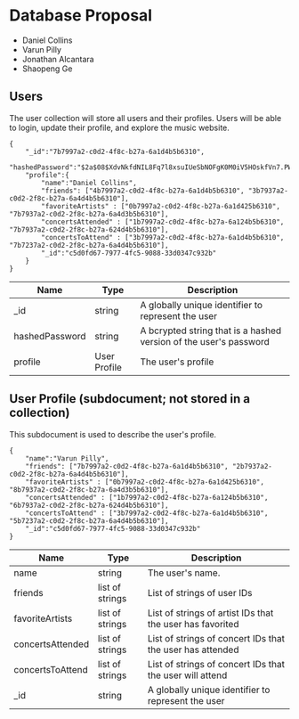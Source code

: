 # Database Proposal

* Daniel Collins
* Varun Pilly
* Jonathan Alcantara
* Shaopeng Ge 

## Users

The user collection will store all users and their profiles. Users will be able to login, update their profile, and explore the music website.

```
{
    "_id":"7b7997a2-c0d2-4f8c-b27a-6a1d4b5b6310",
    "hashedPassword":"$2a$08$XdvNkfdNIL8Fq7l8xsuIUeSbNOFgK0M0iV5HOskfVn7.PWncShU.O",
    "profile":{
        "name":"Daniel Collins",
        "friends": ["4b7997a2-c0d2-4f8c-b27a-6a1d4b5b6310", "3b7937a2-c0d2-2f8c-b27a-6a4d4b5b6310"],
        "favoriteArtists" : ["0b7997a2-c0d2-4f8c-b27a-6a1d425b6310", "7b7937a2-c0d2-2f8c-b27a-6a4d3b5b6310"],
        "concertsAttended" : ["1b7997a2-c0d2-4f8c-b27a-6a124b5b6310", "7b7937a2-c0d2-2f8c-b27a-624d4b5b6310"],
        "concertsToAttend" : ["3b7997a2-c0d2-4f8c-b27a-6a1d4b5b6310", "7b7237a2-c0d2-2f8c-b27a-6a4d4b5b6310"],
        "_id":"c5d0fd67-7977-4fc5-9088-33d0347c932b"
    }
}
```

| Name | Type | Description |
|------|------|-------------|
| _id  | string | A globally unique identifier to represent the user |
| hashedPassword | string | A bcrypted string that is a hashed version of the user's password |
| profile | User Profile | The user's profile | 

## User Profile (subdocument; not stored in a collection)

This subdocument is used to describe the user's profile.

```
{
    "name":"Varun Pilly",
    "friends": ["7b7997a2-c0d2-4f8c-b27a-6a1d4b5b6310", "2b7937a2-c0d2-2f8c-b27a-6a4d4b5b6310"],
    "favoriteArtists" : ["0b7997a2-c0d2-4f8c-b27a-6a1d425b6310", "8b7937a2-c0d2-2f8c-b27a-6a4d3b5b6310"],
    "concertsAttended" : ["1b7997a2-c0d2-4f8c-b27a-6a124b5b6310", "6b7937a2-c0d2-2f8c-b27a-624d4b5b6310"],
    "concertsToAttend" : ["3b7997a2-c0d2-4f8c-b27a-6a1d4b5b6310", "5b7237a2-c0d2-2f8c-b27a-6a4d4b5b6310"],
    "_id":"c5d0fd67-7977-4fc5-9088-33d0347c932b"
}
```

| Name | Type | Description |
|------|------|-------------|
| name | string | The user's name. | 
| friends | list of strings | List of strings of user IDs |
| favoriteArtists | list of strings | List of strings of artist IDs that the user has favorited|
| concertsAttended | list of strings | List of strings of concert IDs that the user has attended |
| concertsToAttend | list of strings | List of strings of concert IDs that the user will attend |
| _id  | string | A globally unique identifier to represent the user |

